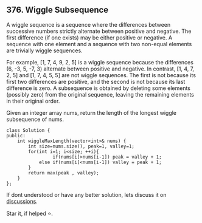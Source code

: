 ## 376. Wiggle Subsequence

A wiggle sequence is a sequence where the differences between successive numbers strictly alternate between positive and negative. The first difference (if one exists) may be either positive or negative. A sequence with one element and a sequence with two non-equal elements are trivially wiggle sequences.

For example, [1, 7, 4, 9, 2, 5] is a wiggle sequence because the differences (6, -3, 5, -7, 3) alternate between positive and negative.
In contrast, [1, 4, 7, 2, 5] and [1, 7, 4, 5, 5] are not wiggle sequences. The first is not because its first two differences are positive, and the second is not because its last difference is zero.
A subsequence is obtained by deleting some elements (possibly zero) from the original sequence, leaving the remaining elements in their original order.

Given an integer array nums, return the length of the longest wiggle subsequence of nums.

```
class Solution {
public:
    int wiggleMaxLength(vector<int>& nums) {
        int size=nums.size(), peak=1, valley=1;
        for(int i=1; i<size; ++i){
                 if(nums[i]>nums[i-1]) peak = valley + 1;
            else if(nums[i]<nums[i-1]) valley = peak + 1;
        }
        return max(peak , valley);
    }
};
```

If dont understood or have any better solution, lets discuss it on [discussions](https://github.com/Jimmy5467/CP/discussions). 

Star it, if helped ⭐.
